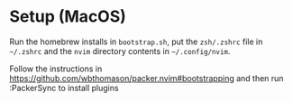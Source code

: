 # Setup (MacOS)

Run the homebrew installs in `bootstrap.sh`, put the `zsh/.zshrc` file in `~/.zshrc`
and the `nvim` directory contents in `~/.config/nvim`.

Follow the instructions in https://github.com/wbthomason/packer.nvim#bootstrapping
and then run :PackerSync to install plugins
